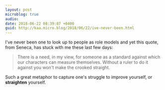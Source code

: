 ```yaml
---
layout: post
microblog: true
audio: 
date: 2018-06-22 08:39:07 +0400
guid: http://kaa.micro.blog/2018/06/22/ive-never-been.html
---
```

I've never been one to look up to people as role models and yet this quote, from Seneca, has stuck with me these last few days:

> There is a need, in my view, for someone as a standard against which our characters can measure themselves. Without a ruler to do it against you won't make the crooked straight.

Such a great metaphor to capture one's struggle to improve yourself, or **straighten** yourself. 
